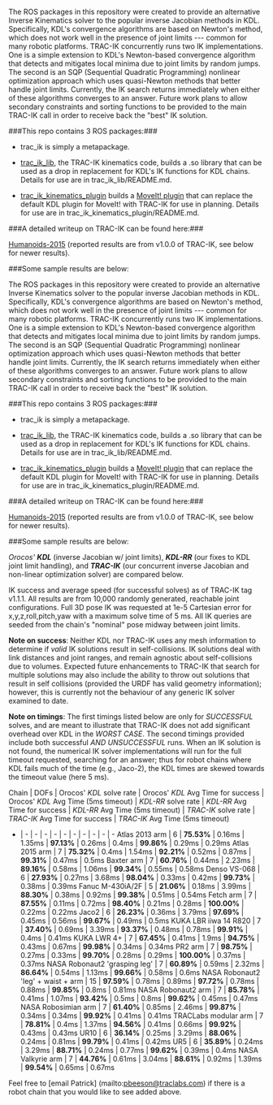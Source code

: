 The ROS packages in this repository were created to provide an alternative
Inverse Kinematics solver to the popular inverse Jacobian methods in KDL.
Specifically, KDL's convergence algorithms are based on Newton's method, which
does not work well in the presence of joint limits --- common for many robotic
platforms.  TRAC-IK concurrently runs two IK implementations.  One is a simple
extension to KDL's Newton-based convergence algorithm that detects and
mitigates local minima due to joint limits by random jumps.  The second is an
SQP (Sequential Quadratic Programming) nonlinear optimization approach which
uses quasi-Newton methods that better handle joint limits.  Currently, the IK
search returns immediately when either of these algorithms converges to an
answer.  Future work plans to allow secondary constraints and sorting
functions to be provided to the main TRAC-IK call in order to receive back the
"best" IK solution.

###This repo contains 3 ROS packages:###

- trac\_ik is simply a metapackage.  

- [trac\_ik\_lib](https://bitbucket.org/traclabs/trac_ik/src/HEAD/trac_ik_lib), the TRAC-IK kinematics code,
builds a .so library that can be used as a drop in replacement for KDL's IK
functions for KDL chains. Details for use are in trac\_ik\_lib/README.md.

- [trac\_ik\_kinematics\_plugin](https://bitbucket.org/traclabs/trac_ik/src/HEAD/trac_ik_kinematics_plugin) builds a [MoveIt! plugin](http://moveit.ros.org/documentation/concepts/#kinematics) that can
replace the default KDL plugin for MoveIt! with TRAC-IK for use in planning.
Details for use are in trac\_ik\_kinematics\_plugin/README.md.

###A detailed writeup on TRAC-IK can be found here:###

[Humanoids-2015](https://personal.traclabs.com/~pbeeson/publications/b2hd-Beeson-humanoids-15.html) (reported results are from v1.0.0 of TRAC-IK, see below for newer results).

###Some sample results are below: 

The ROS packages in this repository were created to provide an alternative
Inverse Kinematics solver to the popular inverse Jacobian methods in KDL.
Specifically, KDL's convergence algorithms are based on Newton's method, which
does not work well in the presence of joint limits --- common for many robotic
platforms.  TRAC-IK concurrently runs two IK implementations.  One is a simple
extension to KDL's Newton-based convergence algorithm that detects and
mitigates local minima due to joint limits by random jumps.  The second is an
SQP (Sequential Quadratic Programming) nonlinear optimization approach which
uses quasi-Newton methods that better handle joint limits.  Currently, the IK
search returns immediately when either of these algorithms converges to an
answer.  Future work plans to allow secondary constraints and sorting
functions to be provided to the main TRAC-IK call in order to receive back the
"best" IK solution.

###This repo contains 3 ROS packages:###

- trac\_ik is simply a metapackage.  

- [trac\_ik\_lib](https://bitbucket.org/traclabs/trac_ik/src/HEAD/trac_ik_lib), the TRAC-IK kinematics code,
builds a .so library that can be used as a drop in replacement for KDL's IK
functions for KDL chains. Details for use are in trac\_ik\_lib/README.md.

- [trac\_ik\_kinematics\_plugin](https://bitbucket.org/traclabs/trac_ik/src/HEAD/trac_ik_kinematics_plugin) builds a [MoveIt! plugin](http://moveit.ros.org/documentation/concepts/#kinematics) that can
replace the default KDL plugin for MoveIt! with TRAC-IK for use in planning.
Details for use are in trac\_ik\_kinematics\_plugin/README.md.

###A detailed writeup on TRAC-IK can be found here:###

[Humanoids-2015](https://personal.traclabs.com/~pbeeson/publications/b2hd-Beeson-humanoids-15.html) (reported results are from v1.0.0 of TRAC-IK, see below for newer results).

###Some sample results are below: 

_Orocos' **KDL**_ (inverse Jacobian w/ joint limits), _**KDL-RR**_ (our fixes to KDL joint limit handling), and _**TRAC-IK**_ (our concurrent inverse Jacobian and non-linear optimization solver) are compared below.

IK success and average speed (for successful solves) as of TRAC-IK tag v1.1.1.  All results are from 10,000 randomly generated, reachable joint configurations.  Full 3D pose IK was requested at 1e-5 Cartesian error for x,y,z,roll,pitch,yaw with a maximum solve time of 5 ms.  All IK queries are seeded from the chain's "nominal" pose midway between joint limits.

**Note on success**: Neither KDL nor TRAC-IK uses any mesh information to determine if _valid_ IK solutions result in self-collisions.  IK solutions deal with link distances and joint ranges, and remain agnostic about self-collisions due to volumes.  Expected future enhancements to TRAC-IK that search for multiple solutions may also include the ability to throw out solutions that result in self collisions (provided the URDF has valid geometry information); however, this is currently not the behaviour of any generic IK solver examined to date.

**Note on timings**: The first timings listed below are only for _SUCCESSFUL_ solves, and are meant to illustrate that TRAC-IK does not add significant overhead over KDL in the _WORST CASE_.  The second timings provided include both successful _AND UNSUCCESSFUL_ runs.  When an IK solution is not found, the numerical IK solver implementations will run for the full timeout requested, searching for an answer; thus for robot chains where KDL fails much of the time (e.g., Jaco-2), the KDL times are skewed towards the timeout value (here 5 ms).  

Chain | DOFs | Orocos' _KDL_ solve rate | Orocos' _KDL_ Avg Time for success | Orocos' _KDL_ Avg Time (5ms timeout) | _KDL-RR_ solve rate | _KDL-RR_ Avg Time for success | _KDL-RR_ Avg Time (5ms timeout) | _TRAC-IK_ solve rate | _TRAC-IK_ Avg Time for success | _TRAC-IK_ Avg Time (5ms timeout)
- | - | - | - | - | - | - | - | - | - | -
Atlas 2013 arm | 6 | **75.53%** | 0.16ms | 1.35ms | **97.13%** | 0.26ms | 0.4ms | **99.86%** | 0.29ms | 0.29ms
Atlas 2015 arm | 7 | **75.32%** | 0.4ms | 1.54ms | **92.21%** | 0.52ms | 0.87ms | **99.31%** | 0.47ms | 0.5ms
Baxter arm | 7 | **60.76%** | 0.44ms | 2.23ms | **89.16%** | 0.58ms | 1.06ms | **99.34%** | 0.55ms | 0.58ms
Denso VS-068 | 6 | **27.93%** | 0.27ms | 3.68ms | **98.04%** | 0.33ms | 0.42ms | **99.73%** | 0.38ms | 0.39ms
Fanuc M-430iA/2F | 5 | **21.06%** | 0.18ms | 3.99ms | **88.30%** | 0.38ms | 0.92ms | **99.38%** | 0.51ms | 0.54ms
Fetch arm | 7 | **87.55%** | 0.11ms | 0.72ms | **98.40%** | 0.21ms | 0.28ms | **100.00%** | 0.22ms | 0.22ms
Jaco2 | 6 | **26.23%** | 0.36ms | 3.79ms | **97.69%** | 0.45ms | 0.56ms | **99.67%** | 0.49ms | 0.5ms
KUKA LBR iiwa 14 R820 | 7 | **37.40%** | 0.69ms | 3.39ms | **93.37%** | 0.48ms | 0.78ms | **99.91%** | 0.4ms | 0.41ms
KUKA LWR 4+ | 7 | **67.45%** | 0.41ms | 1.9ms | **94.75%** | 0.43ms | 0.67ms | **99.98%** | 0.34ms | 0.34ms
PR2 arm | 7 | **98.75%** | 0.27ms | 0.33ms | **99.70%** | 0.28ms | 0.29ms | **100.00%** | 0.37ms | 0.37ms
NASA Robonaut2 'grasping leg' | 7 | **60.89%** | 0.59ms | 2.32ms | **86.64%** | 0.54ms | 1.13ms | **99.66%** | 0.58ms | 0.6ms
NASA Robonaut2 'leg' + waist + arm | 15 | **97.59%** | 0.78ms | 0.89ms | **97.72%** | 0.78ms | 0.88ms | **99.85%** | 0.8ms | 0.81ms
NASA Robonaut2 arm | 7 | **85.78%** | 0.41ms | 1.07ms | **93.42%** | 0.5ms | 0.8ms | **99.62%** | 0.45ms | 0.47ms
NASA Robosimian arm | 7 | **61.40%** | 0.85ms | 2.46ms | **99.87%** | 0.34ms | 0.34ms | **99.92%** | 0.41ms | 0.41ms
TRACLabs modular arm | 7 | **78.81%** | 0.4ms | 1.37ms | **94.56%** | 0.41ms | 0.66ms | **99.92%** | 0.43ms | 0.43ms
UR10 | 6 | **36.14%** | 0.25ms | 3.29ms | **88.06%** | 0.24ms | 0.81ms | **99.79%** | 0.41ms | 0.42ms
UR5 | 6 | **35.89%** | 0.24ms | 3.29ms | **88.71%** | 0.24ms | 0.77ms | **99.62%** | 0.39ms | 0.4ms
NASA Valkyrie arm | 7 | **44.76%** | 0.61ms | 3.04ms | **88.61%** | 0.92ms | 1.39ms | **99.54%** | 0.65ms | 0.67ms

Feel free to [email Patrick] (mailto:pbeeson@traclabs.com) if there is a robot chain that you would like to see added above.